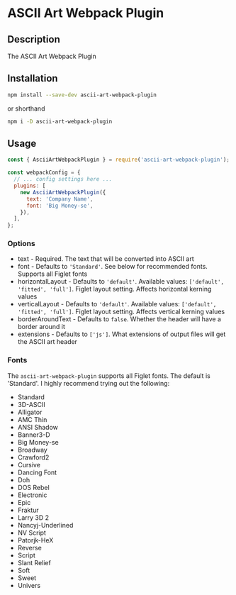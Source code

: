 # ASCII Art Webpack Plugin

## Description
The ASCII Art Webpack Plugin 

## Installation
```bash
npm install --save-dev ascii-art-webpack-plugin
```
or shorthand
```bash
npm i -D ascii-art-webpack-plugin
```

## Usage
```javascript
const { AsciiArtWebpackPlugin } = require('ascii-art-webpack-plugin');

const webpackConfig = {
  // ... config settings here ...
  plugins: [
    new AsciiArtWebpackPlugin({
      text: 'Company Name',
      font: 'Big Money-se',
    }),
  ],
};
```

### Options

* text - Required. The text that will be converted into ASCII art
* font - Defaults to `'Standard'`. See below for recommended fonts. Supports all Figlet fonts
* horizontalLayout - Defaults to `'default'`. Available values: `['default', 'fitted', 'full']`. Figlet layout setting. Affects horizontal kerning values
* verticalLayout - Defaults to `'default'`. Available values: `['default', 'fitted', 'full']`. Figlet layout setting. Affects vertical kerning values
* borderAroundText - Defaults to `false`. Whether the header will have a border around it
* extensions - Defaults to `['js']`. What extensions of output files will get the ASCII art header

### Fonts
The `ascii-art-webpack-plugin` supports all Figlet fonts. The default is 'Standard'. I highly recommend trying out the following:

* Standard
* 3D-ASCII
* Alligator
* AMC Thin
* ANSI Shadow
* Banner3-D
* Big Money-se
* Broadway
* Crawford2
* Cursive
* Dancing Font
* Doh
* DOS Rebel
* Electronic
* Epic
* Fraktur
* Larry 3D 2
* Nancyj-Underlined
* NV Script
* Patorjk-HeX
* Reverse
* Script
* Slant Relief
* Soft
* Sweet
* Univers
